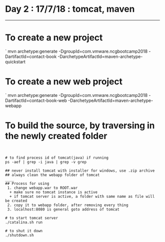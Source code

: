 # Day 2 : 17/7/18 : tomcat, maven
____

# To create a new project

` mvn archetype:generate -DgroupId=com.vmware.ncgbootcamp2018 -DartifactId=contact-book -DarchetypeArtifactId=maven-archetype-quickstart

# To create a new web project

` mvn archetype:generate -DgroupId=com.vmware.ncgbootcamp2018 -DartifactId=contact-book-web -DarchetypeArtifactId=maven-archetype-webapp
# To build the source, by traversing in the newly created folder 
``` mvn clean install


# to find process id of tomcat(java) if running
ps -aef | grep -i java | grep -v grep

## never install tomcat with installer for windows, use .zip archive
## always clean the webapp folder of tomcat
____ 
## Process for using
 1. change webapp.war to ROOT.war
  + make sure no tomcat instance is active
  + if tomcat server is active, a folder with same name as file will be created
 2. copy it to webapp folder, after removing every thing
 3. localhost:8080 is general goto address of tomcat
 
# to start tomcat server
./catalina.sh run

# to shut it down 
./shutdown.sh 
